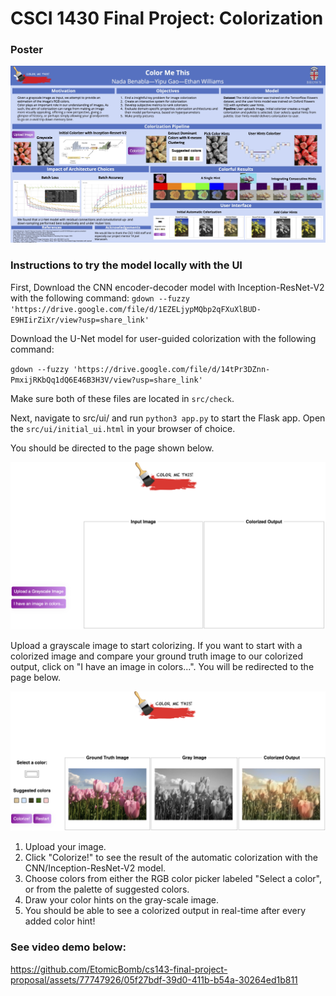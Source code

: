 # **CSCI 1430 Final Project: Colorization**



### **Poster**
![image info](./poster.jpg)


### **Instructions to try the model locally with the UI**

First, Download the CNN encoder-decoder model with Inception-ResNet-V2 with the following command:
`gdown --fuzzy 'https://drive.google.com/file/d/1EZELjypMQbp2qFXuXlBUD-E9HIirZiXr/view?usp=share_link'`

Download the U-Net model for user-guided colorization with the following command:

`gdown --fuzzy 'https://drive.google.com/file/d/14tPr3DZnn-PmxijRKbQq1dQ6E46B3H3V/view?usp=share_link'`

Make sure both of these files are located in `src/check`.


Next, navigate to src/ui/ and run `python3 app.py` to start the Flask app. Open the `src/ui/initial_ui.html` in your browser of choice. 

You should be directed to the page shown below.



![image info](./readme_pictures/ui_firstp.png)

Upload a grayscale image to start colorizing. If you want to start with a colorized image and compare your ground truth image to our colorized output, click on "I have an image in colors...". You will be redirected to the page below.

![image info](./readme_pictures/ui_inception.png)

1) Upload your image.
2) Click "Colorize!" to see the result of the automatic colorization with the CNN/Inception-ResNet-V2 model.
3) Choose colors from either the RGB color picker labeled "Select a color", or from the palette of suggested colors.
4) Draw your color hints on the gray-scale image.
5) You should be able to see a colorized output in real-time after every added color hint!





### **See video demo below:**


https://github.com/EtomicBomb/cs143-final-project-proposal/assets/77747926/05f27bdf-39d0-411b-b54a-30264ed1b811

